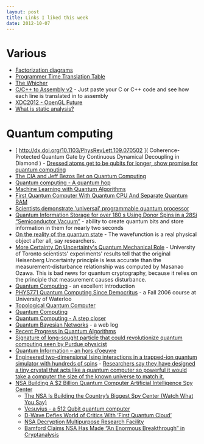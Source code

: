 ```yaml
---
layout: post
title: Links I liked this week
date: 2012-10-07
---
```

# Various

* [Factorization diagrams](http://mathlesstraveled.com/2012/10/05/factorization-diagrams/)
* [Programmer Time Translation Table](http://coding.abel.nu/2012/06/programmer-time-translation-table/)
* [The Whicher](https://www.thewhicher.com/)
* [C/C++ to Assembly v2](http://assembly.ynh.io/) - Just paste your C or C++ code and see how each line is translated in to assembly
* [XDC2012 - OpenGL Future](http://www.youtube.com/watch?v=LesAb4sTXgA)
* [What is static analysis?](http://matt.might.net/articles/intro-static-analysis/)

# Quantum computing

* [ http://dx.doi.org/10.1103/PhysRevLett.109.070502 ]( Coherence-Protected Quantum Gate by Continuous Dynamical Decoupling in Diamond ) - [Dressed atoms get to be qubits for longer, show promise for quantum computing](http://arstechnica.com/science/2012/10/dressed-atoms-get-to-be-qubits-for-longer-show-promise-for-quantum-computing/)
* [The CIA and Jeff Bezos Bet on Quantum Computing](http://www.technologyreview.com/news/429429/the-cia-and-jeff-bezos-bet-on-quantum-computing/)
* [Quantum computing - A quantum hop](http://www.economist.com/node/16422424)
* [Machine Learning with Quantum Algorithms](http://googleresearch.blogspot.com/2009/12/machine-learning-with-quantum.html)
* [First Quantum Computer With Quantum CPU And Separate Quantum RAM](http://www.technologyreview.com/view/425495/first-quantum-computer-with-quantum-cpu-and/)
* [Scientists demonstrate 'universal' programmable quantum processor](http://phys.org/news177515046.html)
* [Quantum Information Storage for over 180 s Using Donor Spins in a 28Si “Semiconductor Vacuum”](http://www.sciencemag.org/content/336/6086/1280.full) - ability to create quantum bits and store information in them for nearly two seconds
* [On the reality of the quantum state](http://xxx.lanl.gov/abs/1111.3328) - The wavefunction is a real physical object after all, say researchers.
* [More Certainty On Uncertainty's Quantum Mechanical Role](http://www.sciencedaily.com/releases/2012/10/121004121638.htm) - University of Toronto scientists' experiments' results tell that the original Heisenberg Uncertainty principle is less accurate than the measurement-disturbance relationship was computed by Masanao Ozawa. This is bad news for quantum cryptography, because it relies on the principle that measurement causes disturbance.
* [Quantum Computing](http://plato.stanford.edu/entries/qt-quantcomp/) - an excellent introduction
* [PHYS771 Quantum Computing Since Democritus](http://www.scottaaronson.com/democritus/default.html) - a Fall 2006 course at University of Waterloo
* [Topological Quantum Computer](http://en.wikipedia.org/wiki/Topological_quantum_computer)
* [Quantum Computing](http://www.explainingcomputers.com/quantum.html)
* [Quantum Computing - A step closer](http://www.abc.net.au/radionational/programs/scienceshow/quantum-computing-e28093-a-step-closer/4159782)
* [Quantum Bayesian Networks](http://qbnets.wordpress.com/) - a web log
* [Recent Progress in Quantum Algorithms](http://cacm.acm.org/magazines/2010/2/69352-recent-progress-in-quantum-algorithms/fulltext)
* [Signature of long-sought particle that could revolutionize quantum computing seen by Purdue physicist](http://www.purdue.edu/newsroom/releases/2012/Q3/signature-of-long-sought-particle-that-could-revolutionize-quantum-computing-seen-by-purdue-physicist.html)
* [Quantum Information – an hors d’oeuvre](http://ewanmarshall.com/?p=87)
* [Engineered two-dimensional Ising interactions in a trapped-ion quantum simulator with hundreds of spins](http://www.nature.com/nature/journal/v484/n7395/full/nature10981.html) - [Researchers say they have designed a tiny crystal that acts like a quantum computer so powerful it would take a computer the size of the known universe to match it.](http://www.abc.net.au/science/articles/2012/04/26/3489504.htm)
* [NSA Building A $2 Billion Quantum Computer Artificial Intelligence Spy Center](http://blog.alexanderhiggins.com/2012/03/18/nsa-building-a-2-billion-quantum-computer-spy-center-98341/)
  * [The NSA Is Building the Country’s Biggest Spy Center (Watch What You Say)](http://www.wired.com/threatlevel/2012/03/ff_nsadatacenter/all/1)
  * [Vesuvius - a 512 Qubit quantum computer](http://universal-machine.blogspot.com/2012/04/vesuvius-512-qubit-quantum-computer.html)
  * [D-Wave Defies World of Critics With ‘First Quantum Cloud’](http://www.wired.com/wiredenterprise/2012/02/dwave-quantum-cloud/all/1)
  * [NSA Decryption Multipurpose Research Facility](http://cryptome.org/2012-info/nsa-mrf/nsa-mrf.htm)
  * [Bamford Claims NSA Has Made “An Enormous Breakthrough” in Cryptanalysis](http://cryptogon.com/?p=28078)
